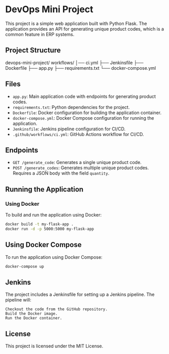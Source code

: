 # DevOps Mini Project

This project is a simple web application built with Python Flask. The application provides an API for generating unique product codes, which is a common feature in ERP systems.

## Project Structure

devops-mini-project/
workflows/
│── ci.yml
├── Jenkinsfile
├── Dockerfile
├── app.py
├── requirements.txt
└── docker-compose.yml


## Files

- `app.py`: Main application code with endpoints for generating product codes.
- `requirements.txt`: Python dependencies for the project.
- `Dockerfile`: Docker configuration for building the application container.
- `docker-compose.yml`: Docker Compose configuration for running the application.
- `Jenkinsfile`: Jenkins pipeline configuration for CI/CD.
- `.github/workflows/ci.yml`: GitHub Actions workflow for CI/CD.

## Endpoints

- `GET /generate_code`: Generates a single unique product code.
- `POST /generate_codes`: Generates multiple unique product codes. Requires a JSON body with the field `quantity`.

## Running the Application

### Using Docker

To build and run the application using Docker:

```bash
docker build -t my-flask-app .
docker run -d -p 5000:5000 my-flask-app
```
## Using Docker Compose

To run the application using Docker Compose:
```bash
docker-compose up
```

## Jenkins

The project includes a Jenkinsfile for setting up a Jenkins pipeline. The pipeline will:

    Checkout the code from the GitHub repository.
    Build the Docker image.
    Run the Docker container.

## License

This project is licensed under the MIT License.
